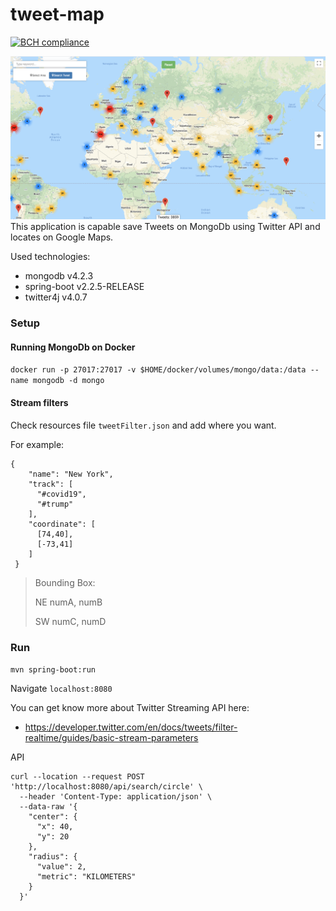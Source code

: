 # tweet-map 
[![BCH compliance](https://bettercodehub.com/edge/badge/fuatkarakus/tweet-map?branch=master)](https://bettercodehub.com/)

![alt text](sss.png)
This application is capable save Tweets on MongoDb using Twitter API and locates on Google Maps.

Used technologies:

 * mongodb v4.2.3
 * spring-boot v2.2.5-RELEASE
 * twitter4j v4.0.7

### Setup

#### Running MongoDb on Docker

`docker run -p 27017:27017 -v $HOME/docker/volumes/mongo/data:/data --name mongodb -d mongo`

#### Stream filters

Check resources file `tweetFilter.json` and add where you want.

For example:
```
{
    "name": "New York",
    "track": [
      "#covid19",
      "#trump"
    ],
    "coordinate": [
      [74,40],
      [-73,41]
    ]
 }
```
> Bounding Box:
>
> NE numA, numB
>
> SW numC, numD

### Run

`mvn spring-boot:run`

Navigate `localhost:8080`

You can get know more about Twitter Streaming API here:
 * https://developer.twitter.com/en/docs/tweets/filter-realtime/guides/basic-stream-parameters
 
 API
 
 ```
 curl --location --request POST 'http://localhost:8080/api/search/circle' \
   --header 'Content-Type: application/json' \
   --data-raw '{
     "center": {
       "x": 40,
       "y": 20
     },
     "radius": {
       "value": 2,
       "metric": "KILOMETERS"
     }
   }'
```
